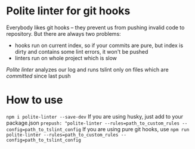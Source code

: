 # Polite linter for git hooks

Everybody likes git hooks – they prevent us from pushing invalid code to repository.
But there are always two problems:
* hooks run on current index, so if your commits are pure, but index is dirty and contains some lint errors, it won't be pushed
* linters run on whole project which is slow

*Polite linter* analyzes our log and runs tslint only on files which are _committed_ since last push

# How to use

`npm i polite-linter --save-dev`
 If you are using husky, just add to your package.json
 `prepush: "polite-linter --rules=path_to_custom_rules --config=path_to_tslint_config`
 If you are using pure git hooks, use `npm run polite-linter --rules=path_to_custom_rules --config=path_to_tslint_config`
